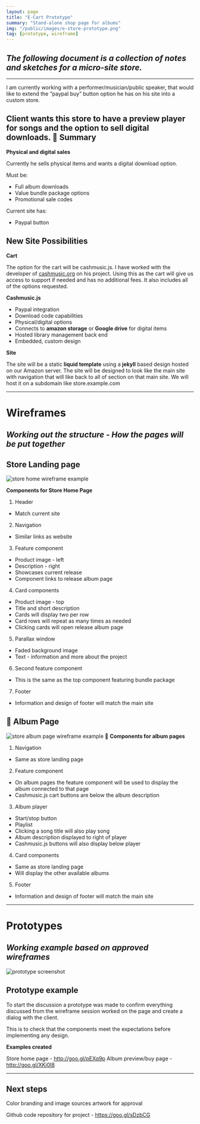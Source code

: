 ```yaml
---
layout: page
title: "E-Cart Prototype"
summary: "Stand-alone shop page for albums"
img: "/public/images/e-store-prototype.png"
tag: [prototype, wireframe]
---
```


_The following document is a collection of notes and sketches for a micro-site store._
-----------------------------------------------------------------------------------

---

I am currently working with a performer/musician/public speaker, that would like to extend the “paypal buy” button option he has on his site into a custom store.

Client wants this store to have a preview player for songs and the option to sell digital downloads.

Summary
-------

**Physical and digital sales**

Currently he sells physical items and wants a digital download option.

Must be:

* Full album downloads
* Value bundle package options
* Promotional sale codes

Current site has:

* Paypal button

New Site Possibilities
----------------------

**Cart**

The option for the cart will be cashmusic.js. I have worked with the developer of [cashmusic.org](https://cashmusic.org) on his project. Using this as the cart will give us access to support if needed and has no additional fees. It also includes all of the options requested.

**Cashmusic.js**

* Paypal integration
* Download code capabilities
* Physical/digital options
* Connects to **amazon storage** or **Google drive** for digital items
* Hosted library management back end
* Embedded, custom design

**Site**

The site will be a static **liquid template** using a **jekyll** based design hosted on our Amazon server.
The site will be designed to look like the main site with navigation that will like back to all of section on that main site. We will host it on a subdomain like store.example.com

---

Wireframes
==========

_Working out the structure - How the pages will be put together_
--------------------------------------------------------------


Store Landing page
------------------

![store home wireframe example](/public/images/wireframe-store-landing-page.jpg)

**Components for Store Home Page**

1. Header
  * Match current site
2. Navigation
  * Similar links as website
3. Feature component
  * Product image - left
  * Description - right
  * Showcases current release
  * Component links to release album page
4. Card components
  * Product image - top
  * Title and short description
  * Cards will display two per row
  * Card rows will repeat as many times as needed
  * Clicking cards will open release album page
5. Parallax window
  * Faded background image
  * Text - information and more about the project
6. Second feature component
  * This is the same as the top component featuring bundle package
7. Footer
  * Information and design of footer will match the main site


Album Page
----------

![store album page wireframe example](/public/images/wireframe-album-page.jpg)

**Components for album pages**

1. Navigation
  * Same as store landing page
2. Feature component
  * On album pages the feature component will be used to display the album connected to that page
  * Cashmusic.js cart buttons are below the album description
3. Album player
  * Start/stop button
  * Playlist
  * Clicking a song title will also play song
  * Album description displayed to right of player
  * Cashmusic.js buttons will also display below player
4. Card components
  * Same as store landing page
  * Will display the other available albums
5. Footer
  * Information and design of footer will match the main site

---

Prototypes
==========

_Working example based on approved wireframes_
----------------------------------------------

![prototype screenshot](/public/images/e-store-prototype-large.png)

Prototype example
-----------------

To start the discussion a prototype was made to confirm everything discussed from the wireframe session worked on the page and create a dialog with the client.

This is to check that the components meet the expectations before implementing any design.

**Examples created**

Store home page - http://goo.gl/pEXq9p
Album preview/buy page - http://goo.gl/XKj0I8

---

Next steps
----------
Color branding and image sources artwork for approval



Github code repository for project - https://goo.gl/sDzbCG
